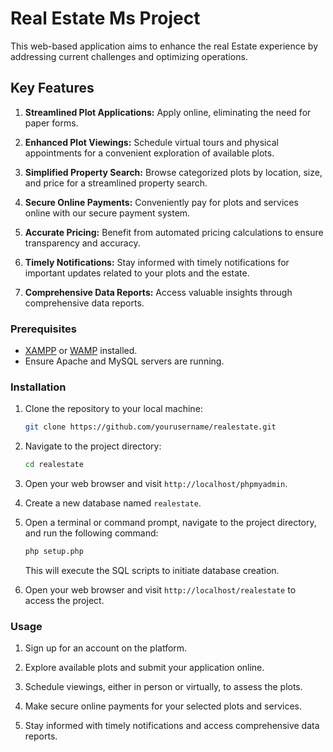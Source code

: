 
# Real Estate Ms Project

This web-based application aims to enhance the real Estate experience by addressing current challenges and optimizing operations.

## Key Features

1. **Streamlined Plot Applications:**
   Apply online, eliminating the need for paper forms.

2. **Enhanced Plot Viewings:**
   Schedule virtual tours and physical appointments for a convenient exploration of available plots.

3. **Simplified Property Search:**
   Browse categorized plots by location, size, and price for a streamlined property search.

4. **Secure Online Payments:**
   Conveniently pay for plots and services online with our secure payment system.

5. **Accurate Pricing:**
   Benefit from automated pricing calculations to ensure transparency and accuracy.

6. **Timely Notifications:**
   Stay informed with timely notifications for important updates related to your plots and the estate.

7. **Comprehensive Data Reports:**
   Access valuable insights through comprehensive data reports.

### Prerequisites

- [XAMPP](https://www.apachefriends.org/index.html) or [WAMP](https://www.wampserver.com/en/) installed.
- Ensure Apache and MySQL servers are running.

### Installation

1. Clone the repository to your local machine:

    ```bash
    git clone https://github.com/yourusername/realestate.git
    ```

2. Navigate to the project directory:

    ```bash
    cd realestate
    ```

3. Open your web browser and visit `http://localhost/phpmyadmin`.

4. Create a new database named `realestate`.

5. Open a terminal or command prompt, navigate to the project directory, and run the following command:

    ```bash
    php setup.php
    ```

   This will execute the SQL scripts to initiate database creation.

6. Open your web browser and visit `http://localhost/realestate` to access the project.

### Usage

1. Sign up for an account on the platform.

2. Explore available plots and submit your application online.

3. Schedule viewings, either in person or virtually, to assess the plots.

4. Make secure online payments for your selected plots and services.

5. Stay informed with timely notifications and access comprehensive data reports.



